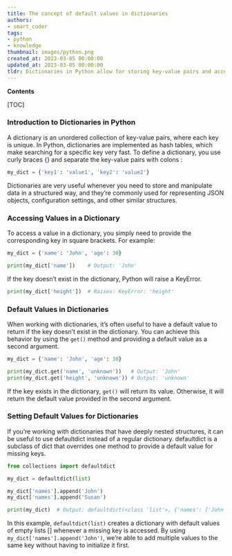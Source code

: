 ```yaml
---
title: The concept of default values in dictionaries
authors:
- smart_coder
tags:
- python
- knowledge
thumbnail: images/python.png
created_at: 2023-03-05 00:00:00
updated_at: 2023-03-05 00:00:00
tldr: Dictionaries in Python allow for storing key-value pairs and accessing values using keys, and the setdefault() method can be used to establish default values for keys that are not present.
---
```


**Contents**

[TOC]

### Introduction to Dictionaries in Python

A dictionary is an unordered collection of key-value pairs, where each key is unique. In Python, dictionaries are implemented as hash tables, which make searching for a specific key very fast. To define a dictionary, you use curly braces {} and separate the key-value pairs with colons :

```python
my_dict = {'key1': 'value1', 'key2': 'value2'}
```

Dictionaries are very useful whenever you need to store and manipulate data in a structured way, and they’re commonly used for representing JSON objects, configuration settings, and other similar structures.


### Accessing Values in a Dictionary

To access a value in a dictionary, you simply need to provide the corresponding key in square brackets. For example:

```python
my_dict = {'name': 'John', 'age': 30}

print(my_dict['name'])    # Output: 'John'
```

If the key doesn’t exist in the dictionary, Python will raise a KeyError.

```python
print(my_dict['height'])  # Raises: KeyError: 'height'
```

### Default Values in Dictionaries

When working with dictionaries, it’s often useful to have a default value to return if the key doesn’t exist in the dictionary. You can achieve this behavior by using the `get()` method and providing a default value as a second argument.

```python
my_dict = {'name': 'John', 'age': 30}

print(my_dict.get('name', 'unknown'))   # Output: 'John'
print(my_dict.get('height', 'unknown')) # Output: 'unknown'
```

If the key exists in the dictionary, `get()` will return its value. Otherwise, it will return the default value provided in the second argument.


### Setting Default Values for Dictionaries

If you’re working with dictionaries that have deeply nested structures, it can be useful to use defaultdict instead of a regular dictionary. defaultdict is a subclass of dict that overrides one method to provide a default value for missing keys. 

```python
from collections import defaultdict

my_dict = defaultdict(list)

my_dict['names'].append('John')
my_dict['names'].append('Susan')

print(my_dict)  # Output: defaultdict(<class 'list'>, {'names': ['John', 'Susan']})
```

In this example, `defaultdict(list)` creates a dictionary with default values of empty lists [] whenever a missing key is accessed. By using `my_dict['names'].append('John')`, we’re able to add multiple values to the same key without having to initialize it first.
